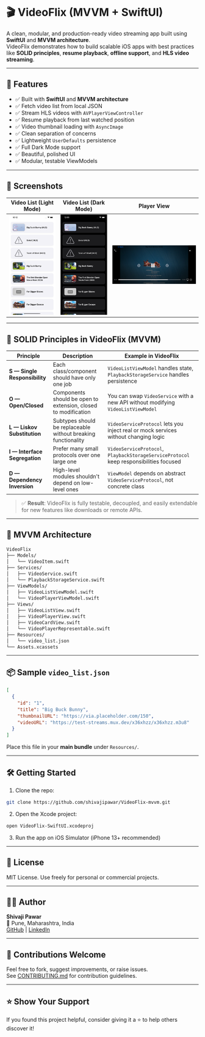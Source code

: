 
# 🎬 VideoFlix (MVVM + SwiftUI)

A clean, modular, and production-ready video streaming app built using **SwiftUI** and **MVVM architecture**.  
VideoFlix demonstrates how to build scalable iOS apps with best practices like **SOLID principles**, **resume playback**, **offline support**, and **HLS video streaming**.

---

## 🚀 Features

- ✅ Built with **SwiftUI** and **MVVM architecture**
- ✅ Fetch video list from local JSON
- ✅ Stream HLS videos with `AVPlayerViewController`
- ✅ Resume playback from last watched position
- ✅ Video thumbnail loading with `AsyncImage`
- ✅ Clean separation of concerns
- ✅ Lightweight `UserDefaults` persistence
- ✅ Full Dark Mode support
- ✅ Beautiful, polished UI
- ✅ Modular, testable ViewModels

---

## 📸 Screenshots

| Video List (Light Mode) | Video List (Dark Mode) | Player View |
|-------------------------|------------------------|-------------|
| ![Light](assets/list-light.png) | ![Dark](assets/list-dark.png) | ![Player](assets/player-view-light.png) |

---

## 🧠 SOLID Principles in VideoFlix (MVVM)

| Principle | Description | Example in VideoFlix |
|---------- |-------------|-----------------------|
| **S — Single Responsibility** | Each class/component should have only one job | `VideoListViewModel` handles state, `PlaybackStorageService` handles persistence |
| **O — Open/Closed** | Components should be open to extension, closed to modification | You can swap `VideoService` with a new API without modifying `VideoListViewModel` |
| **L — Liskov Substitution** | Subtypes should be replaceable without breaking functionality | `VideoServiceProtocol` lets you inject real or mock services without changing logic |
| **I — Interface Segregation** | Prefer many small protocols over one large one | `VideoServiceProtocol`, `PlaybackStorageServiceProtocol` keep responsibilities focused |
| **D — Dependency Inversion** | High-level modules shouldn't depend on low-level ones | `ViewModel` depends on abstract `VideoServiceProtocol`, not concrete class |

> ✅ **Result**: VideoFlix is fully testable, decoupled, and easily extendable for new features like downloads or remote APIs.

---

## 🧱 MVVM Architecture

```
VideoFlix
├── Models/
│   └── VideoItem.swift
├── Services/
│   ├── VideoService.swift
│   └── PlaybackStorageService.swift
├── ViewModels/
│   ├── VideoListViewModel.swift
│   └── VideoPlayerViewModel.swift
├── Views/
│   ├── VideoListView.swift
│   ├── VideoPlayerView.swift
│   ├── VideoCardView.swift
│   └── VideoPlayerRepresentable.swift
├── Resources/
│   └── video_list.json
└── Assets.xcassets
```

---

## 📦 Sample `video_list.json`

```json
[
  {
    "id": "1",
    "title": "Big Buck Bunny",
    "thumbnailURL": "https://via.placeholder.com/150",
    "videoURL": "https://test-streams.mux.dev/x36xhzz/x36xhzz.m3u8"
  }
]
```

Place this file in your **main bundle** under `Resources/`.


---

## 🛠 Getting Started

1. Clone the repo:
```bash
git clone https://github.com/shivajipawar/VideoFlix-mvvm.git
```

2. Open the Xcode project:
```bash
open VideoFlix-SwiftUI.xcodeproj
```

3. Run the app on iOS Simulator (iPhone 13+ recommended)

---

## 📄 License

MIT License. Use freely for personal or commercial projects.

---

## 👨‍💻 Author

**Shivaji Pawar**  
📍 Pune, Maharashtra, India  
[GitHub](https://github.com/shivajipawar) | [LinkedIn](https://www.linkedin.com/in/shivaji-pawar-a4323860/)

---

## 🙌 Contributions Welcome

Feel free to fork, suggest improvements, or raise issues.  
See [CONTRIBUTING.md](CONTRIBUTING.md) for contribution guidelines.

---

## ⭐️ Show Your Support

If you found this project helpful, consider giving it a ⭐️ to help others discover it!

